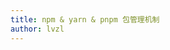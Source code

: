 ```yaml
---
title: npm & yarn & pnpm 包管理机制
author: lvzl
---
```


<script setup>
  import XmindViewer from '@/XmindViewer'
</script>

<XmindViewer url="https://mp-cb2e47ef-a802-469a-a81c-2b6efa9f8b60.cdn.bspapp.com/blog-resource/xmind/npm-yarn-pnpm.xmind"/>
